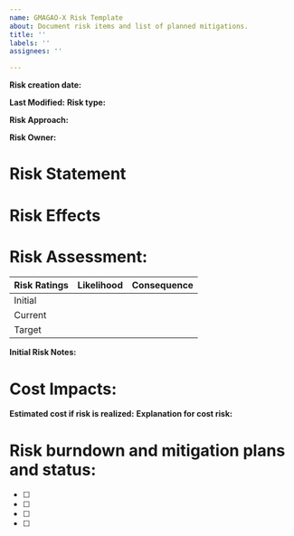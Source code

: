 ```yaml
---
name: GMAGAO-X Risk Template
about: Document risk items and list of planned mitigations.
title: ''
labels: ''
assignees: ''

---
```

**Risk creation date:**  
<!-- Enter date after the **. Follow this same approach for subsequent entries in this form. -->
**Last Modified:** 
**Risk type:**    
<!-- Risk types include:  Technical, Cost, Schedule, Safety, Programmatics -->
**Risk Approach:** 
<!-- Risk approaches include: Mitigate, Watch, Candidate, Reject, Accept (with residual risk), Close (with no residual risk) -->
**Risk Owner:** 

# **Risk Statement**
<!-- Write a risk statement in an If...then... format -->

# **Risk Effects**
<!-- Provide a longer description of the impact of realizing this risk. -->

# **Risk Assessment:**

| Risk Ratings | Likelihood | Consequence |
| ------------ | ----------- | ------------- | 
| Initial   |   |   |
| Current   |   |   |
| Target    |   |   |
<!-- Provide rankings in the gaps between the brackets.  Levels include:  0-Nil,1-Very low, 2-Low, 3-Medium, 4-High, 5-Very High, and Risk Realized -->

**Initial Risk Notes:**
<!-- Capture initial notes on the risk and its current state at the time of risk creation. -->


# **Cost Impacts:**
**Estimated cost if risk is realized:**
**Explanation for cost risk:**

# **Risk burndown and mitigation plans and status:**
<!-- Create as many mitigations as needed by typing in the mitigations after the [ ].  Once the risk is created, we can generate separate issues for each of these mitigations.  This risk form will serve as the place for tracking the completion of mitigations. -->  

- [ ]

- [ ] 

- [ ] 

- [ ] 
